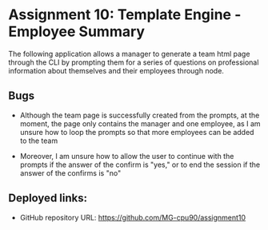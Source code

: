 # Assignment 10: Template Engine - Employee Summary

The following application allows a manager to generate a team html page through the CLI by prompting them for a series of questions on professional information about themselves and their employees through node.

## Bugs

* Although the team page is successfully created from the prompts, at the moment, the page only contains the manager and one employee, as I am unsure how to loop the prompts so that more employees can be added to the team

* Moreover, I am unsure how to allow the user to continue with the prompts if the answer of the confirm is "yes," or to end the session if the answer of the confirms is "no"

## Deployed links:

* GitHub repository URL: https://github.com/MG-cpu90/assignment10
